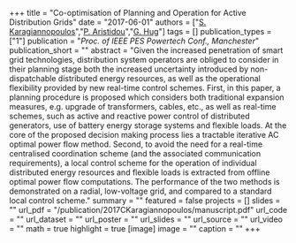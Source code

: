 +++
title = "Co-optimisation of Planning and Operation for Active Distribution Grids"
date = "2017-06-01"
authors = ["[S. Karagiannopoulos](https://scholar.google.com/citations?user=Tcam1KYAAAAJ)","[P. Aristidou](https://sps.cut.ac.cy/authors/p-aristidou)","[G. Hug](https://scholar.google.com/citations?hl=en&user=dBT_MOAAAAAJ)"]
tags = []
publication_types = ["1"]
publication = "_Proc. of IEEE PES Powertech Conf., Manchester_"
publication_short = ""
abstract = "Given the increased penetration of smart grid technologies, distribution system operators are obliged to consider in their planning stage both the increased uncertainty introduced by non-dispatchable distributed energy resources, as well as the operational flexibility provided by new real-time control schemes. First, in this paper, a planning procedure is proposed which considers both traditional expansion measures, e.g. upgrade of transformers, cables, etc., as well as real-time schemes, such as active and reactive power control of distributed generators, use of battery energy storage systems and flexible loads. At the core of the proposed decision making process lies a tractable iterative AC optimal power flow method. Second, to avoid the need for a real-time centralised coordination scheme (and the associated communication requirements), a local control scheme for the operation of individual distributed energy resources and flexible loads is extracted from offline optimal power flow computations. The performance of the two methods is demonstrated on a radial, low-voltage grid, and compared to a standard local control scheme."
summary = ""
featured = false
projects = []
slides = ""
url_pdf = "/publication/2017CKaragiannopoulos/manuscript.pdf"
url_code = ""
url_dataset = ""
url_poster = ""
url_slides = ""
url_source = ""
url_video = ""
math = true
highlight = true
[image]
image = ""
caption = ""
+++

